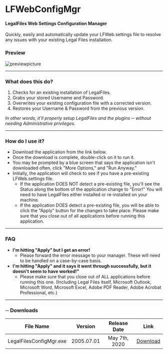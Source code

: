 # LFWebConfigMgr
#### LegalFiles Web Settings Configuration Manager
Quickly, easily and automatically update your LFWeb.settings file to resolve any issues with your existing Legal Files installation.

### Preview
![previewpicture](https://i.imgur.com/Z6kJ7Z7.png)

---

### What does this do?
1. Checks for an existing installation of LegalFiles.
2. Grabs your stored Username and Password.
3. Overwrites your existing configuration file with a corrected version.
4. Restores your Username & Password from the previous version. 

*In other words, it'll properly setup LegalFiles and the plugins ─ without needing Administrative privileges.*

---

### How do I use it?
- Download the application from the link below. 
- Once the download is complete, double-click on it to run it. 
- You may be prompted by a blue screen that says the application isn't downloaded often, click "More Options," and "Run Anyway."
- Initially, the application will check to see if you have a pre-existing LFWeb.settings file.
  - If the application DOES NOT detect a pre-existing file, you'll see the Status along the bottom of the application change to "Error!" You will need to have LegalFiles either installed or re-installed on your machine.
  - If the application DOES detect a pre-existing file, you will be able to click the "Apply" button for the changes to take place. Please make sure that you close out of all applications before running this application.

---

### FAQ
- **I'm hitting "Apply" but I get an error!**
  - Please forward the error message to your manager. These will need to be handled on a case-by-case basis.
- **I'm hitting "Apply" and it says it went through successfully, but it doesn't seem to have worked!"**
  - Please make sure that you close out of ALL applications before running this one. (Including Legal Files itself, Microsoft Outlook, Microsoft Word, Microsoft Excel, Adobe PDF Reader, Adobe Acrobat Professional, etc.)

---

### ─ Downloads
| File Name        | Version           | Release Date  | Link |
|:-------------:|:-------------:|:-------------:|:-------------:|
| LegalFilesConfigMgr.exe | 2005.07.01 | May 7th, 2020 | [Download](https://github.com/gage-faulkner/LFWebConfigMgr/raw/master/LegalFilesConfigMgr.exe) |
